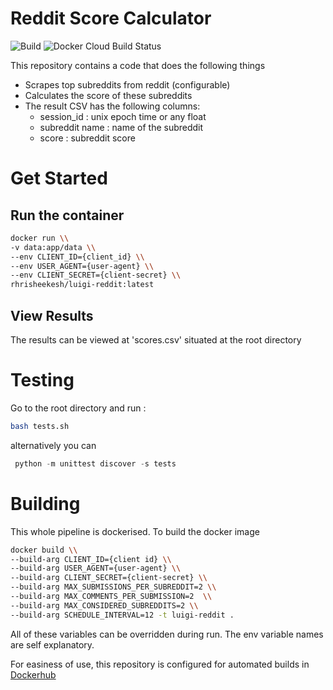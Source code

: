 # Reddit Score Calculator

![Build](https://github.com/hrisheekeshr/reddit_score_calculator/workflows/Python%20application/badge.svg)
![Docker Cloud Build Status](https://img.shields.io/docker/cloud/build/rhrisheekesh/luigi-reddit)

This repository contains a code that does the following things

  - Scrapes top subreddits from reddit (configurable)
  - Calculates the score of these subreddits
  - The result CSV has the following columns: 
    - session_id : unix epoch time or any float
    - subreddit name : name of the subreddit
    - score : subreddit score

# Get Started
## Run the container

```sh
docker run \\
-v data:app/data \\
--env CLIENT_ID={client_id} \\
--env USER_AGENT={user-agent} \\
--env CLIENT_SECRET={client-secret} \\
rhrisheekesh/luigi-reddit:latest
```
## View Results
The results can be viewed at 'scores.csv' situated at the root directory
# Testing

Go to the root directory and run :
```sh
bash tests.sh 
```
alternatively you can

```python
 python -m unittest discover -s tests
```

# Building

This whole pipeline is dockerised. To build the docker image
```sh
docker build \\
--build-arg CLIENT_ID={client id} \\
--build-arg USER_AGENT={user-agent} \\
--build-arg CLIENT_SECRET={client-secret} \\
--build-arg MAX_SUBMISSIONS_PER_SUBREDDIT=2 \\
--build-arg MAX_COMMENTS_PER_SUBMISSION=2  \\
--build-arg MAX_CONSIDERED_SUBREDDITS=2 \\
--build-arg SCHEDULE_INTERVAL=12 -t luigi-reddit .
```
All of these variables can be overridden during run. The env variable names are self explanatory. 

For easiness of use, this repository is configured for automated builds in [Dockerhub](https://hub.docker.com/repository/docker/rhrisheekesh/luigi-reddit)

